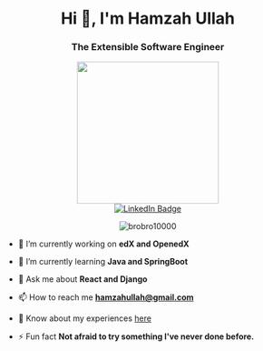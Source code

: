 <h1 align="center">Hi 👋, I'm Hamzah Ullah</h1>
<h3 align="center">The Extensible Software Engineer</h3>

<div id="header" align="center">
  <img src="https://media.giphy.com/media/qgQUggAC3Pfv687qPC/giphy.gif" width="250"/>
</div>
<div id="badges" align="center">
  <a href="https://www.linkedin.com/in/hamzahullah/">
    <img src="https://img.shields.io/badge/LinkedIn-blue?style=for-the-badge&logo=linkedin&logoColor=white" alt="LinkedIn Badge"/>
  </a>
</div>

<p align="center"> <img src="https://komarev.com/ghpvc/?username=brobro10000&label=Profile%20views&color=0e75b6&style=flat" alt="brobro10000" /> </p>

- 🔭 I’m currently working on **edX and OpenedX**

- 🌱 I’m currently learning **Java and SpringBoot**

- 💬 Ask me about **React and Django**

- 📫 How to reach me **hamzahullah@gmail.com**

- 📄 Know about my experiences [here](https://www.dropbox.com/scl/fi/bml3kxysppinwtoq240dx/Resume_Hamzah_Ullah.pdf?rlkey=b2v95rvgd3b1a3p0i9ktymxol&st=emsz2g5v&dl=0)

- ⚡ Fun fact **Not afraid to try something I've never done before.**
